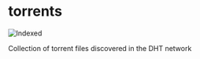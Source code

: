 torrents 
========
![Indexed](https://img.shields.io/badge/indexed-11990-blue)

Collection of torrent files discovered in the DHT network
